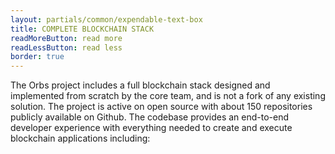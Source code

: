 ```yaml
---
layout: partials/common/expendable-text-box
title: COMPLETE BLOCKCHAIN STACK
readMoreButton: read more
readLessButton: read less
border: true
---
```


The Orbs project includes a full blockchain stack designed and implemented from scratch by the core team, and is not a fork
of any existing solution. The project is active on open source with about 150 repositories publicly available on Github.
The codebase provides an end-to-end developer experience with everything needed to create and execute blockchain
applications including:
